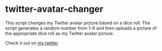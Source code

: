 # twitter-avatar-changer

This script changes my Twitter avatar picture based on a dice roll.  The script generates a random number from 1-6 and then uploads a picture of the appropriate dice roll as my Twitter avatar picture.

Check it out on [my twitter](https://twitter.com/mtagius_)